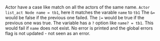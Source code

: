 Actor have a case like match on all the actors of the same name.
`Actor list_act Node name = tb1`, here it matches the varable `name` to `tb1`
The `&=` would be false if the previous one failed. The `|=` would be true if the previous one was true.
The variable has a `?` option like `name? = tb1`. This would fail if `name` does not exist.
No error is printed and the global errors flag is not updated - not seen as an error.


